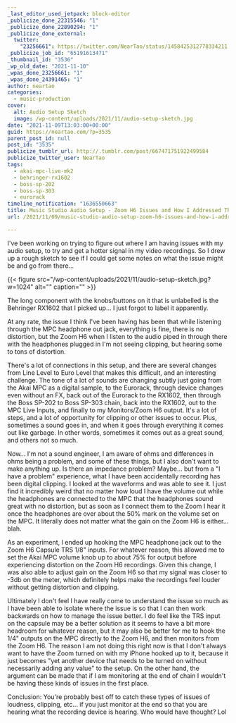 ```yaml
---
_last_editor_used_jetpack: block-editor
_publicize_done_22315546: "1"
_publicize_done_22890294: "1"
_publicize_done_external:
  twitter:
    "23256661": https://twitter.com/NearTao/status/1458425312778334211
_publicize_job_id: "65191613471"
_thumbnail_id: "3536"
_wp_old_date: "2021-11-10"
_wpas_done_23256661: "1"
_wpas_done_24391465: "1"
author: neartao
categories:
  - music-production
cover:
  alt: Audio Setup Sketch
  image: /wp-content/uploads/2021/11/audio-setup-sketch.jpg
date: "2021-11-09T13:03:00+00:00"
guid: https://neartao.com/?p=3535
parent_post_id: null
post_id: "3535"
publicize_tumblr_url: http://.tumblr.com/post/667471751922499584
publicize_twitter_user: NearTao
tags:
  - akai-mpc-live-mk2
  - behringer-rx1602
  - boss-sp-202
  - boss-sp-303
  - eurorack
timeline_notification: "1636550663"
title: Music Studio Audio Setup - Zoom H6 Issues and How I Addressed Them
url: /2021/11/09/music-studio-audio-setup-zoom-h6-issues-and-how-i-addressed-them/

---
```

I've been working on trying to figure out where I am having issues with my audio setup, to try and get a hotter signal in my video recordings. So I drew up a rough sketch to see if I could get some notes on what the issue might be and go from there...

{{< figure src="/wp-content/uploads/2021/11/audio-setup-sketch.jpg?w=1024" alt="" caption="" >}}

The long component with the knobs/buttons on it that is unlabelled is the Behringer RX1602 that I picked up... I just forgot to label it apparently.

At any rate, the issue I think I've been having has been that while listening through the MPC headphone out jack, everything is fine, there is no distortion, but the Zoom H6 when I listen to the audio piped in through there with the headphones plugged in I'm not seeing clipping, but hearing some to tons of distortion.

There's a lot of connections in this setup, and there are several changes from Line Level to Euro Level that makes this difficult, and an interesting challenge. The tone of a lot of sounds are changing subtly just going from the Akai MPC as a digital sample, to the Eurorack, through device changes even without an FX, back out of the Eurorack to the RX1602, then through the Boss SP-202 to Boss SP-303 chain, back into the RX1602, out to the MPC Live Inputs, and finally to my Monitors/Zoom H6 output. It's a lot of steps, and a lot of opportunity for clipping or other issues to occur. Plus, sometimes a sound goes in, and when it goes through everything it comes out like garbage. In other words, sometimes it comes out as a great sound, and others not so much.

Now... I'm not a sound engineer, I am aware of ohms and differences in ohms being a problem, and some of these things, but I also don't want to make anything up. Is there an impedance problem? Maybe... but from a "I have a problem" experience, what I have been accidentally recording has been digital clipping. I looked at the waveforms and was able to see it. I just find it incredibly weird that no matter how loud I have the volume out while the headphones are connected to the MPC that the headphones sound great with no distortion, but as soon as I connect them to the Zoom I hear it once the headphones are over about the 50% mark on the volume set on the MPC. It literally does not matter what the gain on the Zoom H6 is either... blah.

As an experiment, I ended up hooking the MPC headphone jack out to the Zoom H6 Capsule TRS 1/8" inputs. For whatever reason, this allowed me to set the Akai MPC volume knob up to about 75% for output before experiencing distortion on the Zoom H6 recordings. Given this change, I was also able to adjust gain on the Zoom H6 so that my signal was closer to -3db on the meter, which definitely helps make the recordings feel louder without getting distortion and clipping.

Ultimately I don't feel I have really come to understand the issue so much as I have been able to isolate where the issue is so that I can then work backwards on how to manage the issue better. I do feel like the TRS input on the capsule may be a better solution as it seems to have a bit more headroom for whatever reason, but it may also be better for me to hook the 1/4" outputs on the MPC directly to the Zoom H6, and then monitors from the Zoom H6. The reason I am not doing this right now is that I don't always want to have the Zoom turned on with my iPhone hooked up to it, because it just becomes "yet another device that needs to be turned on without necessarily adding any value" to the setup. On the other hand, the argument can be made that if I am monitoring at the end of chain I wouldn't be having these kinds of issues in the first place.

Conclusion: You're probably best off to catch these types of issues of loudness, clipping, etc... if you just monitor at the end so that you are hearing what the recording device is hearing. Who would have thought? Lol
